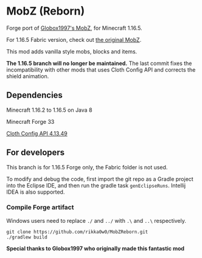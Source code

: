 # MobZ (Reborn)
Forge port of [Globox1997's MobZ](https://www.curseforge.com/minecraft/mc-mods/mobz), for Minecraft 1.16.5.

For 1.16.5 Fabric version, check out [the original MobZ](https://github.com/Globox1997/MobZ).

This mod adds vanilla style mobs, blocks and items.

__The 1.16.5 branch will no longer be maintained.__ The last commit fixes the incompatibility with other mods that uses Cloth Config API and corrects the shield animation.

## Dependencies
Minecraft 1.16.2 to 1.16.5 on Java 8

Minecraft Forge 33

[Cloth Config API 4.13.49](https://www.curseforge.com/minecraft/mc-mods/cloth-config-forge)

## For developers
This branch is for 1.16.5 Forge only, the Fabric folder is not used.

To modify and debug the code, first import the git repo as a Gradle project into the Eclipse IDE, and then run the gradle task `genEclipseRuns`. Intellij IDEA is also supported.

### Compile Forge artifact
Windows users need to replace `./` and `../` with `.\` and `..\` respectively.
```
git clone https://github.com/rikka0w0/MobZReborn.git
./gradlew build
```

__Special thanks to Globox1997 who originally made this fantastic mod__
